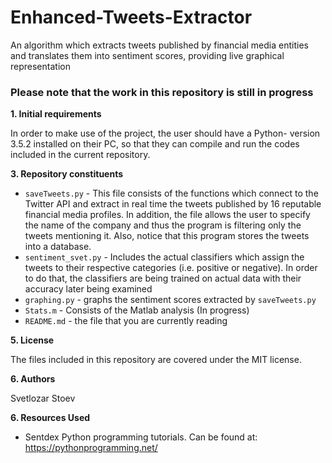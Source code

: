 # Enhanced-Tweets-Extractor
An algorithm which extracts tweets published by financial media entities and translates them into sentiment scores, providing live graphical representation

### Please note that the work in this repository is still in progress

**1. Initial requirements**

In order to make use of the project, the user should have a Python- version 3.5.2 installed on their PC, so that they can compile and run the codes included in the current repository.

**3. Repository constituents**

- `saveTweets.py` - This file consists of the functions which connect to the Twitter API and extract in real time the tweets published by 16 reputable financial media profiles. In addition, the file allows the user to specify the name of the company and thus the program is filtering only the tweets mentioning it. Also, notice that this program stores the tweets into a database.
- `sentiment_svet.py` - Includes the actual classifiers which assign the tweets to their respective categories (i.e. positive or negative). In order to do that, the classifiers are being trained on actual data with their accuracy later being examined
- `graphing.py` - graphs the sentiment scores extracted by `saveTweets.py`
- `Stats.m` - Consists of the Matlab analysis (In progress)
- `README.md` - the file that you are currently reading


**5. License**

The files included in this repository are covered under the MIT license.

**6. Authors**

Svetlozar Stoev

**6. Resources Used**
- Sentdex Python programming tutorials. Can be found at: https://pythonprogramming.net/

